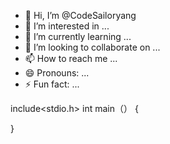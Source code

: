 - 👋 Hi, I’m @CodeSailoryang
- 👀 I’m interested in ...
- 🌱 I’m currently learning ...
- 💞️ I’m looking to collaborate on ...
- 📫 How to reach me ...
- 😄 Pronouns: ...
- ⚡ Fun fact: ...

<!---
CodeSailoryang/CodeSailoryang is a ✨ special ✨ repository because its `README.md` (this file) appears on your GitHub profile.
You can click the Preview link to take a look at your changes.
--->
include<stdio.h>
int main（）
{

}
